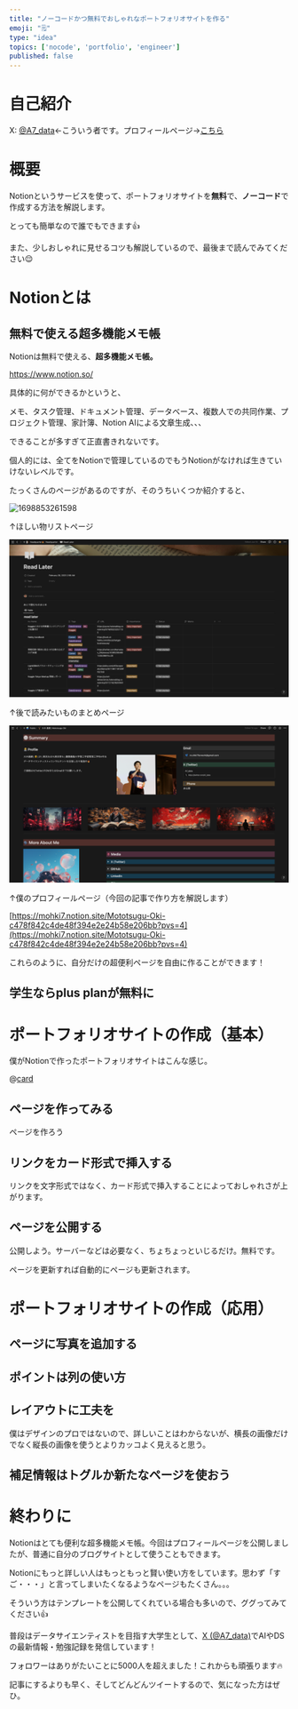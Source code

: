 ```yaml
---
title: "ノーコードかつ無料でおしゃれなポートフォリオサイトを作る"
emoji: "🗒️"
type: "idea"
topics: ['nocode', 'portfolio', 'engineer']
published: false
---
```

# 自己紹介

X: [@A7_data](https://twitter.com/A7_data)←こういう者です。プロフィールページ→[こちら](https://mohki7.notion.site/Mototsugu-Oki-c478f842c4de48f394e2e24b58e206bb?pvs=4)

# 概要

Notionというサービスを使って、ポートフォリオサイトを**無料**で、**ノーコード**で作成する方法を解説します。

とっても簡単なので誰でもできます👍

また、少しおしゃれに見せるコツも解説しているので、最後まで読んでみてください😌

# Notionとは

## 無料で使える超多機能メモ帳

Notionは無料で使える、**超多機能メモ帳。**

https://www.notion.so/

具体的に何ができるかというと、

メモ、タスク管理、ドキュメント管理、データベース、複数人での共同作業、プロジェクト管理、家計簿、Notion AIによる文章生成、、、

できることが多すぎて正直書きれないです。

個人的には、全てをNotionで管理しているのでもうNotionがなければ生きていけないレベルです。

たっくさんのページがあるのですが、そのうちいくつか紹介すると、

![1698853261598](image/ca66e4bcf1e5fe/1698853261598.png)

↑ほしい物リストページ

![1698853383735](image/ca66e4bcf1e5fe/1698853383735.png)

↑後で読みたいものまとめページ

![1698853497533](image/ca66e4bcf1e5fe/1698853497533.png)

↑僕のプロフィールページ（今回の記事で作り方を解説します）

[https://mohki7.notion.site/Mototsugu-Oki-c478f842c4de48f394e2e24b58e206bb?pvs=4](https://mohki7.notion.site/Mototsugu-Oki-c478f842c4de48f394e2e24b58e206bb?pvs=4)

これらのように、自分だけの超便利ページを自由に作ることができます！

## 学生ならplus planが無料に


# ポートフォリオサイトの作成（基本）

僕がNotionで作ったポートフォリオサイトはこんな感じ。

@[card]([https://mohki7.notion.site/Mototsugu-Oki-c478f842c4de48f394e2e24b58e206bb?pvs=4](https://mohki7.notion.site/Mototsugu-Oki-c478f842c4de48f394e2e24b58e206bb?pvs=4))

## ページを作ってみる

ページを作ろう

## リンクをカード形式で挿入する

リンクを文字形式ではなく、カード形式で挿入することによっておしゃれさが上がります。

## ページを公開する

公開しよう。サーバーなどは必要なく、ちょちょっといじるだけ。無料です。

ページを更新すれば自動的にページも更新されます。

# ポートフォリオサイトの作成（応用）

## ページに写真を追加する

## ポイントは列の使い方

## レイアウトに工夫を

僕はデザインのプロではないので、詳しいことはわからないが、横長の画像だけでなく縦長の画像を使うとよりカッコよく見えると思う。

## 補足情報はトグルか新たなページを使おう


# 終わりに

Notionはとても便利な超多機能メモ帳。今回はプロフィールページを公開しましたが、普通に自分のブログサイトとして使うこともできます。

Notionにもっと詳しい人はもっともっと賢い使い方をしています。思わず「すご・・・」と言ってしまいたくなるようなページもたくさん。。。

そういう方はテンプレートを公開してくれている場合も多いので、ググってみてください👍


普段はデータサイエンティストを目指す大学生として、[X (@A7_data)](https://twitter.com/A7_data)でAIやDSの最新情報・勉強記録を発信しています！

フォロワーはありがたいことに5000人を超えました！これからも頑張ります🔥

記事にするよりも早く、そしてどんどんツイートするので、気になった方はぜひ。
